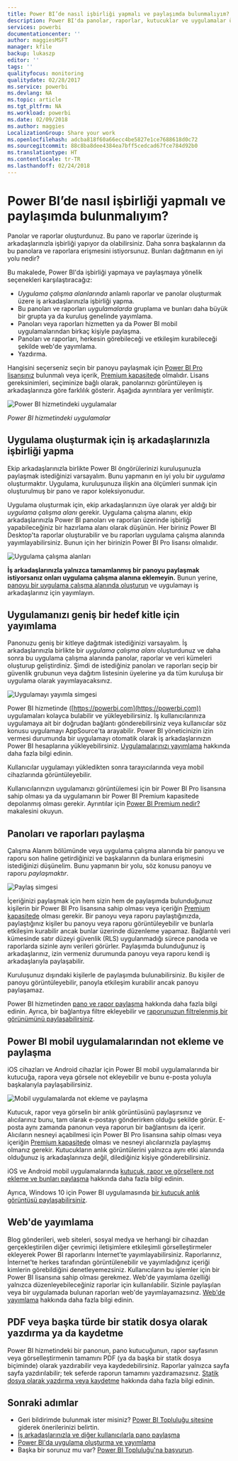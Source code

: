 ```yaml
---
title: Power BI’de nasıl işbirliği yapmalı ve paylaşımda bulunmalıyım?
description: Power BI'da panolar, raporlar, kutucuklar ve uygulamalar üzerinde farklı yollarla işbirliği yapabilir ve bunları paylaşabilirsiniz. Her biri farklı bir avantaj sunar.
services: powerbi
documentationcenter: ''
author: maggiesMSFT
manager: kfile
backup: lukaszp
editor: ''
tags: ''
qualityfocus: monitoring
qualitydate: 02/28/2017
ms.service: powerbi
ms.devlang: NA
ms.topic: article
ms.tgt_pltfrm: NA
ms.workload: powerbi
ms.date: 02/09/2018
ms.author: maggies
LocalizationGroup: Share your work
ms.openlocfilehash: adcba818f60a66ecc4be5827e1ce7688618d0c72
ms.sourcegitcommit: 88c8ba8dee4384ea7bff5cedcad67fce784d92b0
ms.translationtype: HT
ms.contentlocale: tr-TR
ms.lasthandoff: 02/24/2018
---
```

# <a name="how-should-i-collaborate-and-share-in-power-bi"></a>Power BI’de nasıl işbirliği yapmalı ve paylaşımda bulunmalıyım?

Panolar ve raporlar oluşturdunuz. Bu pano ve raporlar üzerinde iş arkadaşlarınızla işbirliği yapıyor da olabilirsiniz. Daha sonra başkalarının da bu panolara ve raporlara erişmesini istiyorsunuz. Bunları dağıtmanın en iyi yolu nedir?

Bu makalede, Power BI'da işbirliği yapmaya ve paylaşmaya yönelik seçenekleri karşılaştıracağız: 

* *Uygulama çalışma alanlarında* anlamlı raporlar ve panolar oluşturmak üzere iş arkadaşlarınızla işbirliği yapma.
* Bu panoları ve raporları *uygulamalarda* gruplama ve bunları daha büyük bir grupta ya da kuruluş genelinde yayımlama.
* Panoları veya raporları hizmetten ya da Power BI mobil uygulamalarından birkaç kişiyle paylaşma.
* Panoları ve raporları, herkesin görebileceği ve etkileşim kurabileceği şekilde web'de yayımlama.
* Yazdırma. 

Hangisini seçerseniz seçin bir panoyu paylaşmak için [Power BI Pro lisansınız](service-free-vs-pro.md) bulunmalı veya içerik, [Premium kapasitede](service-premium.md) olmalıdır. Lisans gereksinimleri, seçiminize bağlı olarak, panolarınızı görüntüleyen iş arkadaşlarınıza göre farklılık gösterir. Aşağıda ayrıntılara yer verilmiştir. 

![Power BI hizmetindeki uygulamalar](media/service-how-to-collaborate-distribute-dashboards-reports/power-bi-apps-home-blog.png)

*Power BI hizmetindeki uygulamalar*

## <a name="collaborate-with-coworkers-to-create-an-app"></a>Uygulama oluşturmak için iş arkadaşlarınızla işbirliği yapma
Ekip arkadaşlarınızla birlikte Power BI öngörülerinizi kuruluşunuzla paylaşmak istediğinizi varsayalım. Bunu yapmanın en iyi yolu bir *uygulama* oluşturmaktır. Uygulama, kuruluşunuza ilişkin ana ölçümleri sunmak için oluşturulmuş bir pano ve rapor koleksiyonudur. 

Uygulama oluşturmak için, ekip arkadaşlarınızın üye olarak yer aldığı bir *uygulama çalışma alanı* gerekir. Uygulama çalışma alanını, ekip arkadaşlarınızla Power BI panoları ve raporları üzerinde işbirliği yapabileceğiniz bir hazırlama alanı olarak düşünün. Her biriniz Power BI Desktop'ta raporlar oluşturabilir ve bu raporları uygulama çalışma alanında yayımlayabilirsiniz. Bunun için her birinizin Power BI Pro lisansı olmalıdır.

![Uygulama çalışma alanları](media/service-how-to-collaborate-distribute-dashboards-reports/power-bi-apps-workspaces.png)

**İş arkadaşlarınızla yalnızca tamamlanmış bir panoyu paylaşmak istiyorsanız onları uygulama çalışma alanına eklemeyin.** Bunun yerine, [panoyu bir uygulama çalışma alanında oluşturun](service-create-distribute-apps.md) ve uygulamayı iş arkadaşlarınız için yayımlayın. 

## <a name="publish-your-app-to-a-broad-audience"></a>Uygulamanızı geniş bir hedef kitle için yayımlama
Panonuzu geniş bir kitleye dağıtmak istediğinizi varsayalım. İş arkadaşlarınızla birlikte bir *uygulama çalışma alanı* oluşturdunuz ve daha sonra bu uygulama çalışma alanında panolar, raporlar ve veri kümeleri oluşturup geliştirdiniz. Şimdi de istediğiniz panoları ve raporları seçip bir güvenlik grubunun veya dağıtım listesinin üyelerine ya da tüm kuruluşa bir uygulama olarak yayımlayacaksınız. 

![Uygulamayı yayımla simgesi](media/service-how-to-collaborate-distribute-dashboards-reports/power-bi-app-publish-600.png)

Power BI hizmetinde ([https://powerbi.com](https://powerbi.com)) uygulamaları kolayca bulabilir ve yükleyebilirsiniz. İş kullanıcılarınıza uygulamaya ait bir doğrudan bağlantı gönderebilirsiniz veya kullanıcılar söz konusu uygulamayı AppSource'ta arayabilir. Power BI yöneticinizin izin vermesi durumunda bir uygulamayı otomatik olarak iş arkadaşlarınızın Power BI hesaplarına yükleyebilirsiniz. [Uygulamalarınızı yayımlama](service-create-distribute-apps.md#publish-your-app) hakkında daha fazla bilgi edinin. 

Kullanıcılar uygulamayı yükledikten sonra tarayıcılarında veya mobil cihazlarında görüntüleyebilir.

Kullanıcılarınızın uygulamanızı görüntülemesi için bir Power BI Pro lisansına sahip olması ya da uygulamanın bir Power BI Premium kapasitede depolanmış olması gerekir. Ayrıntılar için [Power BI Premium nedir?](service-premium.md) makalesini okuyun.

## <a name="share-dashboards-and-reports"></a>Panoları ve raporları paylaşma
Çalışma Alanım bölümünde veya uygulama çalışma alanında bir panoyu ve raporu son haline getirdiğinizi ve başkalarının da bunlara erişmesini istediğinizi düşünelim. Bunu yapmanın bir yolu, söz konusu panoyu ve raporu *paylaşmaktır*. 

![Paylaş simgesi](media/service-how-to-collaborate-distribute-dashboards-reports/power-bi-share-in-situ.png)

İçeriğinizi paylaşmak için hem sizin hem de paylaşımda bulunduğunuz kişilerin bir Power BI Pro lisansına sahip olması veya içeriğin [Premium kapasitede](service-premium.md) olması gerekir. Bir panoyu veya raporu paylaştığınızda, paylaştığınız kişiler bu panoyu veya raporu görüntüleyebilir ve bunlarla etkileşim kurabilir ancak bunlar üzerinde düzenleme yapamaz. Bağlantılı veri kümesinde satır düzeyi güvenlik (RLS) uygulanmadığı sürece panoda ve raporlarda sizinle aynı verileri görürler. Paylaşımda bulunduğunuz iş arkadaşlarınız, izin vermeniz durumunda panoyu veya raporu kendi iş arkadaşlarıyla paylaşabilir. 

Kuruluşunuz dışındaki kişilerle de paylaşımda bulunabilirsiniz. Bu kişiler de panoyu görüntüleyebilir, panoyla etkileşim kurabilir ancak panoyu paylaşamaz. 

Power BI hizmetinden [pano ve rapor paylaşma](service-share-dashboards.md) hakkında daha fazla bilgi edinin. Ayrıca, bir bağlantıya filtre ekleyebilir ve [raporunuzun filtrelenmiş bir görünümünü paylaşabilirsiniz](service-share-reports.md).

## <a name="annotate-and-share-from-the-power-bi-mobile-apps"></a>Power BI mobil uygulamalarından not ekleme ve paylaşma
iOS cihazları ve Android cihazlar için Power BI mobil uygulamalarında bir kutucuğa, rapora veya görsele not ekleyebilir ve bunu e-posta yoluyla başkalarıyla paylaşabilirsiniz. 

![Mobil uygulamalarda not ekleme ve paylaşma](media/service-how-to-collaborate-distribute-dashboards-reports/power-bi-iphone-annotate.png)

Kutucuk, rapor veya görselin bir anlık görüntüsünü paylaşırsınız ve alıcılarınız bunu, tam olarak e-postayı gönderirken olduğu şekilde görür. E-posta aynı zamanda panonun veya raporun bir bağlantısını da içerir. Alıcıların nesneyi açabilmesi için Power BI Pro lisansına sahip olması veya içeriğin [Premium kapasitede](service-premium.md) olması ve nesneyi alıcılarınızla paylaşmış olmanız gerekir. Kutucukların anlık görüntülerini yalnızca aynı etki alanında olduğunuz iş arkadaşlarınıza değil, dilediğiniz kişiye gönderebilirsiniz.

iOS ve Android mobil uygulamalarında [kutucuk, rapor ve görsellere not ekleme ve bunları paylaşma](mobile-annotate-and-share-a-tile-from-the-mobile-apps.md) hakkında daha fazla bilgi edinin.

Ayrıca, Windows 10 için Power BI uygulamasında [bir kutucuk anlık görüntüsü paylaşabilirsiniz](mobile-share-tile-windows-10-phone-app.md).

## <a name="publish-to-the-web"></a>Web'de yayımlama
Blog gönderileri, web siteleri, sosyal medya ve herhangi bir cihazdan gerçekleştirilen diğer çevrimiçi iletişimlere etkileşimli görselleştirmeler ekleyerek Power BI raporlarını İnternet'te yayımlayabilirsiniz. Raporlarınız, İnternet'te herkes tarafından görüntülenebilir ve yayımladığınız içeriği kimlerin görebildiğini denetleyemezsiniz. Kullanıcıların bu işlemler için bir Power BI lisansına sahip olması gerekmez. Web'de yayımlama özelliği yalnızca düzenleyebileceğiniz raporlar için kullanılabilir. Sizinle paylaşılan veya bir uygulamada bulunan raporları web'de yayımlayamazsınız. [Web'de yayımlama](service-publish-to-web.md) hakkında daha fazla bilgi edinin.

## <a name="print-or-save-as-pdf-or-other-static-file"></a>PDF veya başka türde bir statik dosya olarak yazdırma ya da kaydetme
Power BI hizmetindeki bir panonun, pano kutucuğunun, rapor sayfasının veya görselleştirmenin tamamını PDF (ya da başka bir statik dosya biçiminde) olarak yazdırabilir veya kaydedebilirsiniz. Raporlar yalnızca sayfa sayfa yazdırılabilir; tek seferde raporun tamamını yazdıramazsınız. [Statik dosya olarak yazdırma veya kaydetme](service-print.md) hakkında daha fazla bilgi edinin.

## <a name="next-steps"></a>Sonraki adımlar
* Geri bildirimde bulunmak ister misiniz? [Power BI Topluluğu sitesine](https://community.powerbi.com/) giderek önerilerinizi belirtin.
* [İş arkadaşlarınızla ve diğer kullanıcılarla pano paylaşma](service-share-dashboards.md)
* [Power BI'da uygulama oluşturma ve yayımlama](service-create-distribute-apps.md)
* Başka bir sorunuz mu var? [Power BI Topluluğu'na başvurun](http://community.powerbi.com/).

